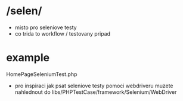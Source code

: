 /selen/
======
* misto pro seleniove testy
* co trida to workflow / testovany pripad

example
=======
HomePageSeleniumTest.php

* pro inspiraci jak psat seleniove testy pomoci webdriveru muzete nahlednout do
libs/PHPTestCase/framework/Selenium/WebDriver

